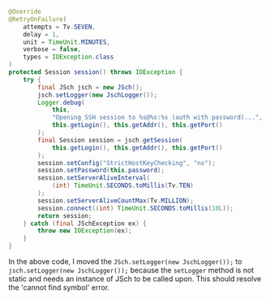 ```java
@Override
@RetryOnFailure(
    attempts = Tv.SEVEN,
    delay = 1,
    unit = TimeUnit.MINUTES,
    verbose = false,
    types = IOException.class
)
protected Session session() throws IOException {
    try {
        final JSch jsch = new JSch();
        jsch.setLogger(new JschLogger());
        Logger.debug(
            this,
            "Opening SSH session to %s@%s:%s (auth with password)...",
            this.getLogin(), this.getAddr(), this.getPort()
        );
        final Session session = jsch.getSession(
            this.getLogin(), this.getAddr(), this.getPort()
        );
        session.setConfig("StrictHostKeyChecking", "no");
        session.setPassword(this.password);
        session.setServerAliveInterval(
            (int) TimeUnit.SECONDS.toMillis(Tv.TEN)
        );
        session.setServerAliveCountMax(Tv.MILLION);
        session.connect((int) TimeUnit.SECONDS.toMillis(10L));
        return session;
    } catch (final JSchException ex) {
        throw new IOException(ex);
    }
}
```
In the above code, I moved the `JSch.setLogger(new JschLogger());` to `jsch.setLogger(new JschLogger());` because the `setLogger` method is not static and needs an instance of JSch to be called upon. This should resolve the 'cannot find symbol' error.